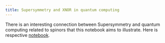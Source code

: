 ```yaml
---
title: Supersymmetry and XNOR in quantum computing
---
```


There is an interesting connection between Supersymmetry and quantum computing related to spinors that this notebook aims to illustrate.
Here is respective
[notebook](https://github.com/samlip-blip/supersymmetry-xnor/blob/main/ExploreXNORAndSuperSymmetrySpinors.ipynb).
